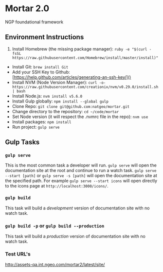 # Mortar 2.0

NGP foundational framework

## Environment Instructions

1. Install Homebrew (the missing package manager): `ruby -e "$(curl -fsSL https://raw.githubusercontent.com/Homebrew/install/master/install)"`
- Install Git: `brew install Git`
- Add your SSH Key to Github: [https://help.github.com/articles/generating-an-ssh-key/]()
- Install NVM (Node Version Manager): `curl -o- https://raw.githubusercontent.com/creationix/nvm/v0.29.0/install.sh | bash`
- Install Node.js: `nvm install v5.6.0`
- Install Gulp globally: `npm install --global gulp`
- Clone Repo: `git clone git@github.com:natgeo/mortar.git`
- Change directory to the repository: `cd ~/code/mortar`
- Set Node version (it will respect the .nvmrc file in the repo): `nvm use`
- Install packages: `npm install`
- Run project: `gulp serve`

## Gulp Tasks

### `gulp serve`

This is the most common task a developer will run. `gulp serve` will open the documentation site at the root and continue to run a watch task. `gulp serve --start [path]` or `gulp serve -s [path]` will open the documentation site at the specified path. For example `gulp serve --start icons` will open directly to the icons page at `http://localhost:3000/icons/`.

### `gulp build`

This task will build a *development* version of documentation site with no watch task.

### `gulp build -p` or `gulp build --production`

This task will build a *production* version of documentation site with no watch task.

### Test URL's

http://assets-qa.int.ngeo.com/mortar2/latest/site/
